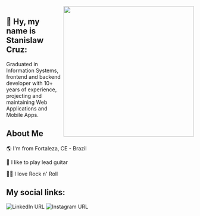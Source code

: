 <img align="right" width="350" height="350" src="https://media.giphy.com/media/B4jfJqiIxvU08/giphy.gif">


## 👋  Hy, my name is Stanislaw Cruz:  

Graduated in Information Systems, frontend and backend developer with 10+ years of experience, projecting and maintaining Web Applications and Mobile Apps.


## About Me

🌎 I'm from Fortaleza, CE - Brazil

🎸 I like to play lead guitar

🤘🏾 I love Rock n' Roll



## My social links:

![LinkedIn URL](https://img.shields.io/twitter/url?color=%2300FFFF&label=linkedin&logo=linkedin&style=for-the-badge&url=https%3A%2F%2Fhttps://www.linkedin.com/in/stanycruz) ![Instagram URL](https://img.shields.io/twitter/url?color=%231E90FF&label=instagram&logo=instagram&style=for-the-badge&url=https%3A%2F%2Fwww.instagram.com/stanycruz) 
